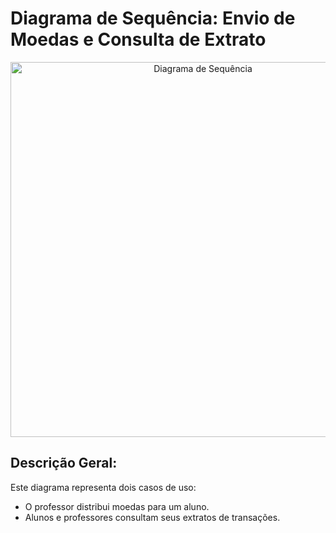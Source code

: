# Diagrama de Sequência: Envio de Moedas e Consulta de Extrato

<p align="center">
  <img src="../Sprint02/imagens/Diagrama_De_Sequência.jpeg" alt="Diagrama de Sequência" width="600">
</p>


## Descrição Geral:

Este diagrama representa dois casos de uso:
- O professor distribui moedas para um aluno.
- Alunos e professores consultam seus extratos de transações.